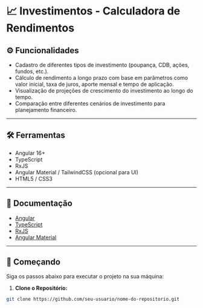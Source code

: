# 📈 Investimentos - Calculadora de Rendimentos

## ⚙️ Funcionalidades

- Cadastro de diferentes tipos de investimento (poupança, CDB, ações, fundos, etc.).  
- Cálculo de rendimento a longo prazo com base em parâmetros como valor inicial, taxa de juros, aporte mensal e tempo de aplicação.  
- Visualização de projeções de crescimento do investimento ao longo do tempo.  
- Comparação entre diferentes cenários de investimento para planejamento financeiro.  

---

## 🛠️ Ferramentas

- Angular 16+  
- TypeScript  
- RxJS  
- Angular Material / TailwindCSS (opcional para UI)  
- HTML5 / CSS3  

---

## 📖 Documentação

- [Angular](https://angular.io/docs)  
- [TypeScript](https://www.typescriptlang.org/docs/)  
- [RxJS](https://rxjs.dev/guide/overview)  
- [Angular Material](https://material.angular.io/)  

---

## 🚀 Começando

Siga os passos abaixo para executar o projeto na sua máquina:

1. **Clone o Repositório:**  
```bash
git clone https://github.com/seu-usuario/nome-do-repositorio.git
